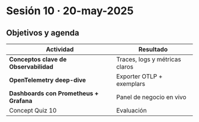 # Sesión 10 · 20-may-2025  
## Objetivos y agenda

| Actividad                                | Resultado                        |
|------------------------------------------|----------------------------------|
| **Conceptos clave de Observabilidad**    | Traces, logs y métricas claros   |
| **OpenTelemetry deep-dive**              | Exporter OTLP + exemplars        |
| **Dashboards con Prometheus + Grafana**  | Panel de negocio en vivo         |
| Concept Quiz 10                          | Evaluación                       |
